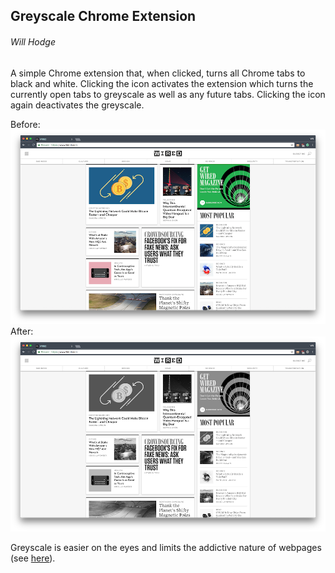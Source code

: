 ## Greyscale Chrome Extension
###### Will Hodge

A simple Chrome extension that, when clicked, turns all Chrome tabs to black and white. Clicking the icon activates the extension which turns the currently open tabs to greyscale as well as any future tabs. Clicking the icon again deactivates the greyscale.

Before: ![before](/images/inactive.png)
After: ![after](/images/active.png)


Greyscale is easier on the eyes and limits the addictive nature of webpages (see [here](http://www.tristanharris.com/2016/05/how-technology-hijacks-peoples-minds%E2%80%8A-%E2%80%8Afrom-a-magician-and-googles-design-ethicist/)).

